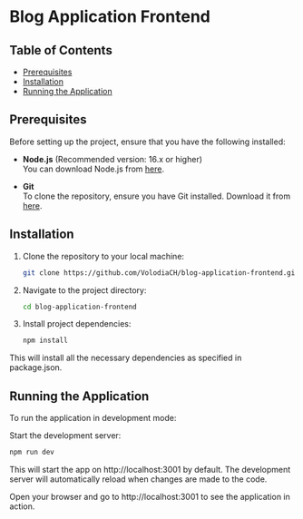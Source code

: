 # Blog Application Frontend

## Table of Contents

- [Prerequisites](#prerequisites)
- [Installation](#installation)
- [Running the Application](#running-the-application)


## Prerequisites

Before setting up the project, ensure that you have the following installed:

- **Node.js** (Recommended version: 16.x or higher)  
  You can download Node.js from [here](https://nodejs.org/).

- **Git**  
  To clone the repository, ensure you have Git installed. Download it from [here](https://git-scm.com/).

## Installation

1. Clone the repository to your local machine:
   ```bash
   git clone https://github.com/VolodiaCH/blog-application-frontend.git
2. Navigate to the project directory:
   ```bash
   cd blog-application-frontend
3. Install project dependencies:
   ```bash
   npm install

This will install all the necessary dependencies as specified in package.json.

## Running the Application
To run the application in development mode:

Start the development server:
   ```bash
   npm run dev
   ```
This will start the app on http://localhost:3001 by default. The development server will automatically reload when changes are made to the code.

Open your browser and go to http://localhost:3001 to see the application in action.
